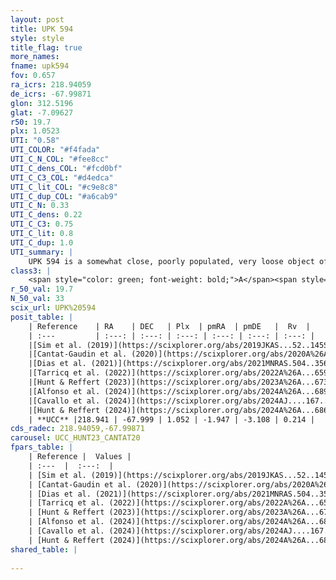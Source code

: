 ```yaml
---
layout: post
title: UPK 594
style: style
title_flag: true
more_names: 
fname: upk594
fov: 0.657
ra_icrs: 218.94059
de_icrs: -67.99871
glon: 312.5196
glat: -7.09627
r50: 19.7
plx: 1.0523
UTI: "0.58"
UTI_COLOR: "#f4fada"
UTI_C_N_COL: "#fee8cc"
UTI_C_dens_COL: "#fcd0bf"
UTI_C_C3_COL: "#d4edca"
UTI_C_lit_COL: "#c9e8c8"
UTI_C_dup_COL: "#a6cab9"
UTI_C_N: 0.33
UTI_C_dens: 0.22
UTI_C_C3: 0.75
UTI_C_lit: 0.8
UTI_C_dup: 1.0
UTI_summary: |
    UPK 594 is a somewhat close, poorly populated, very loose object of high C3 quality. It is well-studied in the literature.
class3: |
    <span style="color: green; font-weight: bold;">A</span><span style="color: #FFC300; font-weight: bold;">B</span>
r_50_val: 19.7
N_50_val: 33
scix_url: UPK%20594
posit_table: |
    | Reference    | RA    | DEC   | Plx  | pmRA  | pmDE   |  Rv  |
    | :---         | :---: | :---: | :---: | :---: | :---: | :---: |
    |[Sim et al. (2019)](https://scixplorer.org/abs/2019JKAS...52..145S) | 218.917 | -67.966 | -- | -1.98 | -3.16 | -- |
    |[Cantat-Gaudin et al. (2020)](https://scixplorer.org/abs/2020A%26A...640A...1C) | 219.173 | -67.975 | 1.029 | -1.9 | -3.118 | -- |
    |[Dias et al. (2021)](https://scixplorer.org/abs/2021MNRAS.504..356D) | 218.608 | -68.005 | 1.037 | -2.001 | -3.095 | -- |
    |[Tarricq et al. (2022)](https://scixplorer.org/abs/2022A%26A...659A..59T) | 219.351 | -68.053 | 1.068 | -1.893 | -3.108 | -- |
    |[Hunt & Reffert (2023)](https://scixplorer.org/abs/2023A%26A...673A.114H) | 218.776 | -67.937 | 1.045 | -2.053 | -3.126 | -0.111 |
    |[Alfonso et al. (2024)](https://scixplorer.org/abs/2024A%26A...689A..18A) | 219.153 | -67.844 | 1.017 | -2.091 | -3.147 | -- |
    |[Cavallo et al. (2024)](https://scixplorer.org/abs/2024AJ....167...12C) | 218.836 | -67.962 | 1.048 | -- | -- | -- |
    |[Hunt & Reffert (2024)](https://scixplorer.org/abs/2024A%26A...686A..42H) | 218.776 | -67.937 | 1.045 | -2.053 | -3.126 | -0.111 |
    | **UCC** |218.941 | -67.999 | 1.052 | -1.947 | -3.108 | 0.214 | 
cds_radec: 218.94059,-67.99871
carousel: UCC_HUNT23_CANTAT20
fpars_table: |
    | Reference |  Values |
    | :---  |  :---:  |
    | [Sim et al. (2019)](https://scixplorer.org/abs/2019JKAS...52..145S) | `d_pc=939, log(age)=7.9` |
    | [Cantat-Gaudin et al. (2020)](https://scixplorer.org/abs/2020A%26A...640A...1C) | `AVNN=0.81, DMNN=9.86, AgeNN=8.18` |
    | [Dias et al. (2021)](https://scixplorer.org/abs/2021MNRAS.504..356D) | `Av=0.944, Dist=947, logage=8.511, [Fe/H]=0.113` |
    | [Tarricq et al. (2022)](https://scixplorer.org/abs/2022A%26A...659A..59T) | `Dist=913, logAgeNN=8.19` |
    | [Hunt & Reffert (2023)](https://scixplorer.org/abs/2023A%26A...673A.114H) | `AV50=0.72, diffAV50=1.107, MOD50=9.795, logAge50=8.017` |
    | [Alfonso et al. (2024)](https://scixplorer.org/abs/2024A%26A...689A..18A) | `AV=0.80919, MOD=9.86032, logAge=7.86822, Z=0.11266` |
    | [Cavallo et al. (2024)](https://scixplorer.org/abs/2024AJ....167...12C) | `AV50=0.74, dMod50=9.81, logAge50=8.62, [Fe/H]50=0.16` |
    | [Hunt & Reffert (2024)](https://scixplorer.org/abs/2024A%26A...686A..42H) | `MassJ=110.708` |
shared_table: |
    
---
```

